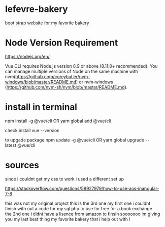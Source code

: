 # lefevre-bakery
boot strap website for my favorite bakery

# Node Version Requirement
https://nodejs.org/en/

Vue CLI requires Node.js version 8.9 or above (8.11.0+ recommended). You can manage multiple versions of Node on the same machine with nvm(https://github.com/coreybutler/nvm-windows/blob/master/README.md) or nvm-windows (https://github.com/nvm-sh/nvm/blob/master/README.md).


# install in terminal

npm install -g @vue/cli
 OR
yarn global add @vue/cli

check install
vue --version

to upgade package
npm update -g @vue/cli
 OR
yarn global upgrade --latest @vue/cli


# sources
since i couldnt get my css to work i used a different set up

https://stackoverflow.com/questions/58927979/how-to-use-aos-inangular-7-8 

this was not my original project this is the 3rd one 
my first one i couldnt finish with out a code for my sql php to use for free for a book exchange  
the 2nd one i didnt have a lisence from amazon to finsih sooooooo im giving you my last best thing my favorite bakery that i help out with !
